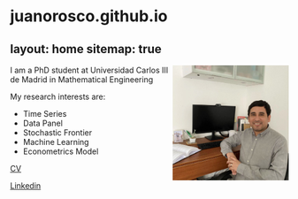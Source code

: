 # juanorosco.github.io

layout: home
sitemap: true
---
<img style="float: right;" src="jc.jpg" width="210">

I am a PhD student at Universidad Carlos III de Madrid in Mathematical Engineering

My research interests are:

  * Time Series
  * Data Panel
  * Stochastic Frontier
  * Machine Learning
  * Econometrics Model

[CV](https://raw.githubusercontent.com/juan7ka/aboutme/filess/cv.pdf)

[Linkedin](https://www.linkedin.com/in/juancaorosco)
